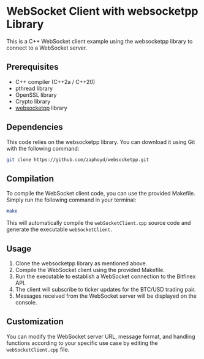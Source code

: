 # WebSocket Client with websocketpp Library

This is a C++ WebSocket client example using the websocketpp library to connect to a WebSocket server.

## Prerequisites
- C++ compiler (C++2a / C++20)
- pthread library
- OpenSSL library
- Crypto library
- [websocketpp](https://github.com/zaphoyd/websocketpp) library

## Dependencies
This code relies on the websocketpp library. You can download it using Git with the following command:
```bash
git clone https://github.com/zaphoyd/websocketpp.git
```

## Compilation
To compile the WebSocket client code, you can use the provided Makefile. Simply run the following command in your terminal:

```bash
make
```

This will automatically compile the `webSocketClient.cpp` source code and generate the executable `webSocketClient`.

## Usage
1. Clone the websocketpp library as mentioned above.
2. Compile the WebSocket client using the provided Makefile.
3. Run the executable to establish a WebSocket connection to the Bitfinex API.
4. The client will subscribe to ticker updates for the BTC/USD trading pair.
5. Messages received from the WebSocket server will be displayed on the console.

## Customization
You can modify the WebSocket server URL, message format, and handling functions according to your specific use case by editing the `webSocketClient.cpp` file.
